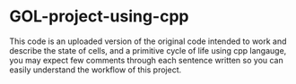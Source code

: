 # GOL-project-using-cpp   
This code is an uploaded version of the original code intended to work and describe the state of cells, and a primitive cycle of life using cpp langauge, you may expect few comments through each sentence written so you can easily understand the workflow of this project.
